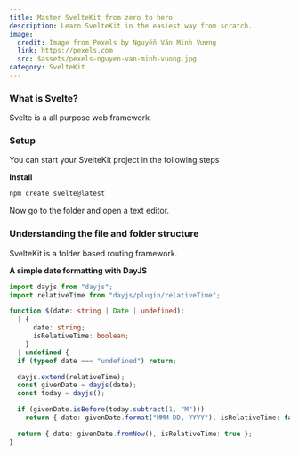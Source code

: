 ```yaml
---
title: Master SvelteKit from zero to hero
description: Learn SvelteKit in the easiest way from scratch.
image:
  credit: Image from Pexels by Nguyễn Văn Minh Vương
  link: https://pexels.com
  src: $assets/pexels-nguyen-van-minh-vuong.jpg
category: SvelteKit
---
```


### What is Svelte?
Svelte is a all purpose web framework

### Setup
You can start your SvelteKit project in the following steps

**Install**
```bash
npm create svelte@latest
```

Now go to the folder and open a text editor.

### Understanding the file and folder structure

SvelteKit is a folder based routing framework.

**A simple date formatting with DayJS**
```ts
import dayjs from "dayjs";
import relativeTime from "dayjs/plugin/relativeTime";

function $(date: string | Date | undefined):
  | {
      date: string;
      isRelativeTime: boolean;
    }
  | undefined {
  if (typeof date === "undefined") return;

  dayjs.extend(relativeTime);
  const givenDate = dayjs(date);
  const today = dayjs();

  if (givenDate.isBefore(today.subtract(1, "M")))
    return { date: givenDate.format("MMM DD, YYYY"), isRelativeTime: false };

  return { date: givenDate.fromNow(), isRelativeTime: true };
}
```